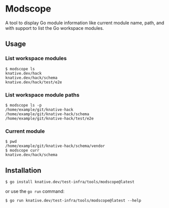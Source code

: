 # Modscope

A tool to display Go module information like current module name, path, and
with support to list the Go workspace modules.

## Usage

### List workspace modules

```shell
$ modscope ls
knative.dev/hack
knative.dev/hack/schema
knative.dev/hack/test/e2e
```

### List workspace module paths

```shell
$ modscope ls -p
/home/example/git/knative-hack
/home/example/git/knative-hack/schema
/home/example/git/knative-hack/test/e2e
```

### Current module

```shell
$ pwd
/home/example/git/knative-hack/schema/vendor
$ modscope curr
knative.dev/hack/schema
```

## Installation

```shell
$ go install knative.dev/test-infra/tools/modscope@latest
```

or use the `go run` command:

```shell
$ go run knative.dev/test-infra/tools/modscope@latest --help
```
